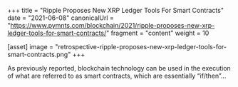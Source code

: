 +++
title = "Ripple Proposes New XRP Ledger Tools For Smart Contracts"
date = "2021-06-08"
canonicalUrl = "https://www.pymnts.com/blockchain/2021/ripple-proposes-new-xrp-ledger-tools-for-smart-contracts/"
fragment = "content"
weight = 10

[asset]
    image = "retrospective-ripple-proposes-new-xrp-ledger-tools-for-smart-contracts.png"
+++

As previously reported, blockchain technology can be used in the execution 
of what are referred to as smart contracts, which are essentially 
“if/then”...
